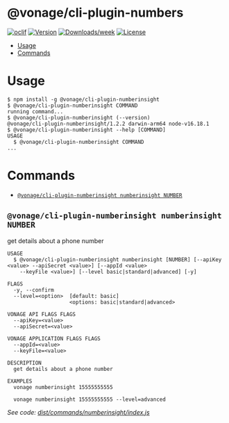 @vonage/cli-plugin-numbers
==========================



[![oclif](https://img.shields.io/badge/cli-oclif-brightgreen.svg)](https://oclif.io)
[![Version](https://img.shields.io/npm/v/@vonage/cli-plugin-numbers.svg)](https://npmjs.org/package/@vonage/cli-plugin-numbers)
[![Downloads/week](https://img.shields.io/npm/dw/@vonage/cli-plugin-numbers.svg)](https://npmjs.org/package/@vonage/cli-plugin-numbers)
[![License](https://img.shields.io/npm/l/@vonage/cli-plugin-numbers.svg)](https://github.com/Vonage/cli-plugin-numbers/blob/master/package.json)

<!-- toc -->
* [Usage](#usage)
* [Commands](#commands)
<!-- tocstop -->
# Usage
<!-- usage -->
```sh-session
$ npm install -g @vonage/cli-plugin-numberinsight
$ @vonage/cli-plugin-numberinsight COMMAND
running command...
$ @vonage/cli-plugin-numberinsight (--version)
@vonage/cli-plugin-numberinsight/1.2.2 darwin-arm64 node-v16.18.1
$ @vonage/cli-plugin-numberinsight --help [COMMAND]
USAGE
  $ @vonage/cli-plugin-numberinsight COMMAND
...
```
<!-- usagestop -->
# Commands
<!-- commands -->
* [`@vonage/cli-plugin-numberinsight numberinsight NUMBER`](#vonagecli-plugin-numberinsight-numberinsight-number)

## `@vonage/cli-plugin-numberinsight numberinsight NUMBER`

get details about a phone number

```
USAGE
  $ @vonage/cli-plugin-numberinsight numberinsight [NUMBER] [--apiKey <value> --apiSecret <value>] [--appId <value>
    --keyFile <value>] [--level basic|standard|advanced] [-y]

FLAGS
  -y, --confirm
  --level=<option>  [default: basic]
                    <options: basic|standard|advanced>

VONAGE API FLAGS FLAGS
  --apiKey=<value>
  --apiSecret=<value>

VONAGE APPLICATION FLAGS FLAGS
  --appId=<value>
  --keyFile=<value>

DESCRIPTION
  get details about a phone number

EXAMPLES
  vonage numberinsight 15555555555

  vonage numberinsight 15555555555 --level=advanced
```

_See code: [dist/commands/numberinsight/index.js](https://github.com/Vonage/vonage-cli/blob/v1.2.2/dist/commands/numberinsight/index.js)_
<!-- commandsstop -->
